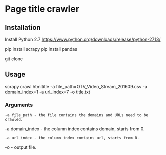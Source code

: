 # Page title crawler

## Installation
Install Python 2.7
https://www.python.org/downloads/release/python-2713/

pip install scrapy
pip install pandas

git clone <project git repo>

## Usage
scrapy crawl htmltitle -a file_path=OTV_Video_Stream_201609.csv -a domain_index=1 -a url_index=7 -o title.txt

### Arguments
```
-a file_path - the file contains the domains and URLs need to be crawled.
```
-a domain_index - the column index contains domain, starts from 0.
```
-a url_index - the column index contains url, starts from 0.
```
-o - output file.
```
